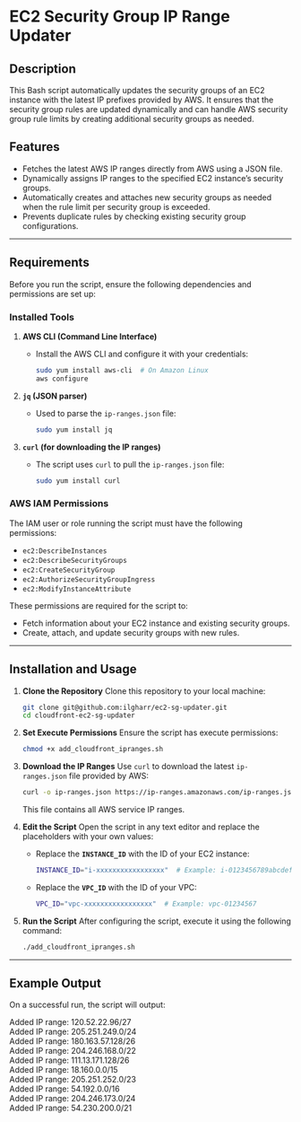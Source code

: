 # **EC2 Security Group IP Range Updater**

## **Description**
This Bash script automatically updates the security groups of an EC2 instance with the latest IP prefixes provided by AWS. It ensures that the security group rules are updated dynamically and can handle AWS security group rule limits by creating additional security groups as needed.

## **Features**
- Fetches the latest AWS IP ranges directly from AWS using a JSON file.
- Dynamically assigns IP ranges to the specified EC2 instance’s security groups.
- Automatically creates and attaches new security groups as needed when the rule limit per security group is exceeded.
- Prevents duplicate rules by checking existing security group configurations.

---

## **Requirements**

Before you run the script, ensure the following dependencies and permissions are set up:

### **Installed Tools**
1. **AWS CLI (Command Line Interface)**  
   - Install the AWS CLI and configure it with your credentials:
     ```bash
     sudo yum install aws-cli  # On Amazon Linux
     aws configure
     ```

2. **`jq` (JSON parser)**  
   - Used to parse the `ip-ranges.json` file:
     ```bash
     sudo yum install jq
     ```

3. **`curl` (for downloading the IP ranges)**  
   - The script uses `curl` to pull the `ip-ranges.json` file:
     ```bash
     sudo yum install curl
     ```

### **AWS IAM Permissions**
The IAM user or role running the script must have the following permissions:
- `ec2:DescribeInstances`
- `ec2:DescribeSecurityGroups`
- `ec2:CreateSecurityGroup`
- `ec2:AuthorizeSecurityGroupIngress`
- `ec2:ModifyInstanceAttribute`

These permissions are required for the script to:
- Fetch information about your EC2 instance and existing security groups.
- Create, attach, and update security groups with new rules.

---

## **Installation and Usage**

1. **Clone the Repository**
   Clone this repository to your local machine:
   ```bash
   git clone git@github.com:ilgharr/ec2-sg-updater.git
   cd cloudfront-ec2-sg-updater
   ```

2. **Set Execute Permissions**
   Ensure the script has execute permissions:
   ```bash
   chmod +x add_cloudfront_ipranges.sh
   ```

3. **Download the IP Ranges**
   Use `curl` to download the latest `ip-ranges.json` file provided by AWS:
   ```bash
   curl -o ip-ranges.json https://ip-ranges.amazonaws.com/ip-ranges.json
   ```
   This file contains all AWS service IP ranges.

4. **Edit the Script**
   Open the script in any text editor and replace the placeholders with your own values:
   - Replace the **`INSTANCE_ID`** with the ID of your EC2 instance:
     ```bash
     INSTANCE_ID="i-xxxxxxxxxxxxxxxxx"  # Example: i-0123456789abcdef0
     ```
   - Replace the **`VPC_ID`** with the ID of your VPC:
     ```bash
     VPC_ID="vpc-xxxxxxxxxxxxxxxxx"  # Example: vpc-01234567
     ```

5. **Run the Script**
   After configuring the script, execute it using the following command:
   ```bash
   ./add_cloudfront_ipranges.sh
   ```

---

## **Example Output**

On a successful run, the script will output:

Added IP range: 120.52.22.96/27  
Added IP range: 205.251.249.0/24  
Added IP range: 180.163.57.128/26  
Added IP range: 204.246.168.0/22  
Added IP range: 111.13.171.128/26  
Added IP range: 18.160.0.0/15  
Added IP range: 205.251.252.0/23  
Added IP range: 54.192.0.0/16  
Added IP range: 204.246.173.0/24  
Added IP range: 54.230.200.0/21  
